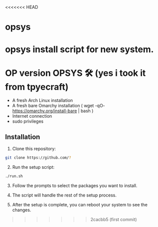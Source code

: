 <<<<<<< HEAD
# opsys
opsys install script for new system.
=======
# OP version  OPSYS 🛠️ (yes i took it from tpyecraft)

- A fresh Arch Linux installation
- A fresh bare Omarchy installation ( wget -qO- https://omarchy.org/install-bare | bash )
- Internet connection
- sudo privileges

## Installation

1. Clone this repository:

```bash
git clone https://github.com/?
```

2. Run the setup script:

```bash
./run.sh
```

3. Follow the prompts to select the packages you want to install.

4. The script will handle the rest of the setup process.

5. After the setup is complete, you can reboot your system to see the changes.
>>>>>>> 2cacbb5 (first commit)
